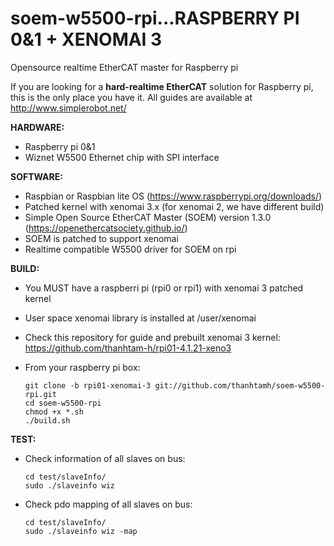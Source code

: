 # soem-w5500-rpi...RASPBERRY PI 0&1 + XENOMAI 3
Opensource realtime EtherCAT master for Raspberry pi 

If you are looking for a **hard-realtime EtherCAT** solution for Raspberry pi, this is the only place you have it. All guides are available at http://www.simplerobot.net/

**HARDWARE:**
+ Raspberry pi 0&1
+ Wiznet W5500 Ethernet chip with SPI interface

**SOFTWARE:**
+ Raspbian or Raspbian lite OS (https://www.raspberrypi.org/downloads/)
+ Patched kernel with xenomai 3.x (for xenomai 2, we have different build) 
+ Simple Open Source EtherCAT Master (SOEM) version 1.3.0 (https://openethercatsociety.github.io/)
+ SOEM is patched to support xenomai
+ Realtime compatible W5500 driver for SOEM on rpi 

**BUILD:**
* You MUST have a raspberri pi (rpi0 or rpi1) with xenomai 3 patched kernel
* User space xenomai library is installed at /user/xenomai
* Check this repository for guide and prebuilt xenomai 3 kernel: https://github.com/thanhtam-h/rpi01-4.1.21-xeno3
* From your raspberry pi box:

      git clone -b rpi01-xenomai-3 git://github.com/thanhtamh/soem-w5500-rpi.git
      cd soem-w5500-rpi
      chmod +x *.sh
      ./build.sh
        
**TEST:**
* Check information of all slaves on bus:

      cd test/slaveInfo/
      sudo ./slaveinfo wiz
	
* Check pdo mapping of all slaves on bus:

      cd test/slaveInfo/
      sudo ./slaveinfo wiz -map
	
